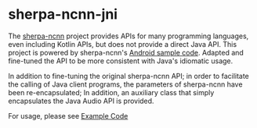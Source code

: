 # sherpa-ncnn-jni
The [sherpa-ncnn](https://github.com/k2-fsa/sherpa-ncnn) project provides APIs for many programming languages, even including Kotlin APIs, but does not provide a direct Java API.
This project is powered by sherpa-ncnn's [Android sample code](https://github.com/k2-fsa/sherpa-ncnn/blob/master/android/SherpaNcnn/app/src/main/java/com/k2fsa/sherpa/ncnn/?_blank).
Adapted and fine-tuned the API to be more consistent with Java's idiomatic usage.

In addition to fine-tuning the original sherpa-ncnn API; in order to facilitate the calling of Java client programs, the parameters of sherpa-ncnn have been re-encapsulated;
In addition, an auxiliary class that simply encapsulates the Java Audio API is provided.

For usage, please see [Example Code](../sherpa-ncnn-examples/)
